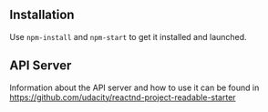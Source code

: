## Installation

Use `npm-install` and `npm-start` to get it installed and launched.

## API Server

Information about the API server and how to use it can be found in https://github.com/udacity/reactnd-project-readable-starter